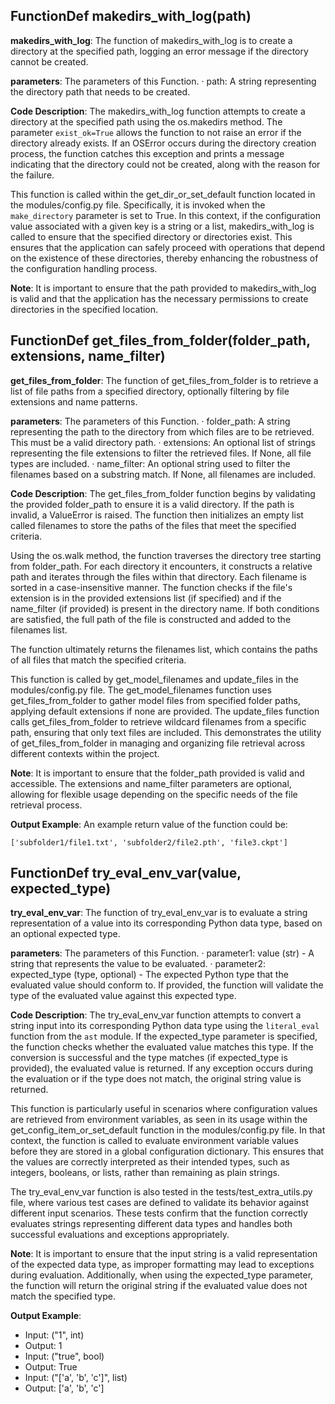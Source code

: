 ## FunctionDef makedirs_with_log(path)
**makedirs_with_log**: The function of makedirs_with_log is to create a directory at the specified path, logging an error message if the directory cannot be created.

**parameters**: The parameters of this Function.
· path: A string representing the directory path that needs to be created.

**Code Description**: The makedirs_with_log function attempts to create a directory at the specified path using the os.makedirs method. The parameter `exist_ok=True` allows the function to not raise an error if the directory already exists. If an OSError occurs during the directory creation process, the function catches this exception and prints a message indicating that the directory could not be created, along with the reason for the failure.

This function is called within the get_dir_or_set_default function located in the modules/config.py file. Specifically, it is invoked when the `make_directory` parameter is set to True. In this context, if the configuration value associated with a given key is a string or a list, makedirs_with_log is called to ensure that the specified directory or directories exist. This ensures that the application can safely proceed with operations that depend on the existence of these directories, thereby enhancing the robustness of the configuration handling process.

**Note**: It is important to ensure that the path provided to makedirs_with_log is valid and that the application has the necessary permissions to create directories in the specified location.
## FunctionDef get_files_from_folder(folder_path, extensions, name_filter)
**get_files_from_folder**: The function of get_files_from_folder is to retrieve a list of file paths from a specified directory, optionally filtering by file extensions and name patterns.

**parameters**: The parameters of this Function.
· folder_path: A string representing the path to the directory from which files are to be retrieved. This must be a valid directory path.
· extensions: An optional list of strings representing the file extensions to filter the retrieved files. If None, all file types are included.
· name_filter: An optional string used to filter the filenames based on a substring match. If None, all filenames are included.

**Code Description**: The get_files_from_folder function begins by validating the provided folder_path to ensure it is a valid directory. If the path is invalid, a ValueError is raised. The function then initializes an empty list called filenames to store the paths of the files that meet the specified criteria.

Using the os.walk method, the function traverses the directory tree starting from folder_path. For each directory it encounters, it constructs a relative path and iterates through the files within that directory. Each filename is sorted in a case-insensitive manner. The function checks if the file's extension is in the provided extensions list (if specified) and if the name_filter (if provided) is present in the directory name. If both conditions are satisfied, the full path of the file is constructed and added to the filenames list.

The function ultimately returns the filenames list, which contains the paths of all files that match the specified criteria.

This function is called by get_model_filenames and update_files in the modules/config.py file. The get_model_filenames function uses get_files_from_folder to gather model files from specified folder paths, applying default extensions if none are provided. The update_files function calls get_files_from_folder to retrieve wildcard filenames from a specific path, ensuring that only text files are included. This demonstrates the utility of get_files_from_folder in managing and organizing file retrieval across different contexts within the project.

**Note**: It is important to ensure that the folder_path provided is valid and accessible. The extensions and name_filter parameters are optional, allowing for flexible usage depending on the specific needs of the file retrieval process.

**Output Example**: An example return value of the function could be:
```
['subfolder1/file1.txt', 'subfolder2/file2.pth', 'file3.ckpt']
```
## FunctionDef try_eval_env_var(value, expected_type)
**try_eval_env_var**: The function of try_eval_env_var is to evaluate a string representation of a value into its corresponding Python data type, based on an optional expected type.

**parameters**: The parameters of this Function.
· parameter1: value (str) - A string that represents the value to be evaluated.
· parameter2: expected_type (type, optional) - The expected Python type that the evaluated value should conform to. If provided, the function will validate the type of the evaluated value against this expected type.

**Code Description**: The try_eval_env_var function attempts to convert a string input into its corresponding Python data type using the `literal_eval` function from the `ast` module. If the expected_type parameter is specified, the function checks whether the evaluated value matches this type. If the conversion is successful and the type matches (if expected_type is provided), the evaluated value is returned. If any exception occurs during the evaluation or if the type does not match, the original string value is returned.

This function is particularly useful in scenarios where configuration values are retrieved from environment variables, as seen in its usage within the get_config_item_or_set_default function in the modules/config.py file. In that context, the function is called to evaluate environment variable values before they are stored in a global configuration dictionary. This ensures that the values are correctly interpreted as their intended types, such as integers, booleans, or lists, rather than remaining as plain strings.

The try_eval_env_var function is also tested in the tests/test_extra_utils.py file, where various test cases are defined to validate its behavior against different input scenarios. These tests confirm that the function correctly evaluates strings representing different data types and handles both successful evaluations and exceptions appropriately.

**Note**: It is important to ensure that the input string is a valid representation of the expected data type, as improper formatting may lead to exceptions during evaluation. Additionally, when using the expected_type parameter, the function will return the original string if the evaluated value does not match the specified type.

**Output Example**: 
- Input: ("1", int) 
- Output: 1
- Input: ("true", bool) 
- Output: True
- Input: ("['a', 'b', 'c']", list) 
- Output: ['a', 'b', 'c']
